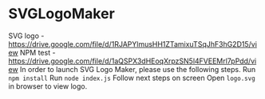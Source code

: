 # SVGLogoMaker
SVG logo - https://drive.google.com/file/d/1RJAPYlmusHH1ZTamixuTSqJhF3hG2D15/view
NPM test - https://drive.google.com/file/d/1aQSPX3dHEoqXrpzSN5l4FVEEMrl7pPdd/view
In order to launch SVG Logo Maker, please use the following steps.
Run `npm install`
Run `node index.js`
Follow next steps on screen
Open `logo.svg` in browser to view logo.
